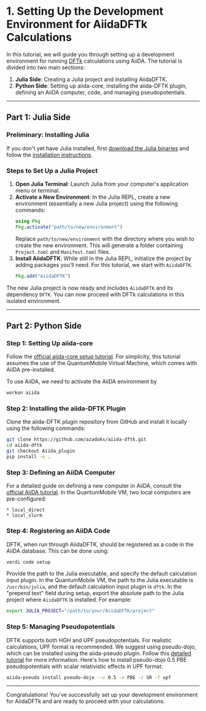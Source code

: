 # 1. Setting Up the Development Environment for AiidaDFTk Calculations

In this tutorial, we will guide you through setting up a development environment for running [DFTk](https://docs.dftk.org/stable/) calculations using AiiDA. The tutorial is divided into two main sections:
1. **Julia Side**: Creating a Julia project and installing AiidaDFTK.
2. **Python Side**: Setting up aiida-core, installing the aiida-DFTK plugin, defining an AiiDA computer, code, and managing pseudopotentials.

---

## Part 1: Julia Side

### Preliminary: Installing Julia
If you don't yet have Julia installed, first [download the Julia binaries](https://julialang.org/downloads/) and follow the [installation instructions](https://julialang.org/downloads/platform/).

### Steps to Set Up a Julia Project

1. **Open Julia Terminal**: Launch Julia from your computer's application menu or terminal.
2. **Activate a New Environment**: In the Julia REPL, create a new environment (essentially a new Julia project) using the following commands:
    ```julia
    using Pkg
    Pkg.activate("path/to/new/environment")
    ```
    Replace `path/to/new/environment` with the directory where you wish to create the new environment. This will generate a folder containing `Project.toml` and `Manifest.toml` files.
3. **Install AiidaDFTK**: While still in the Julia REPL, initialize the project by adding packages you'll need. For this tutorial, we start with `AiidaDFTK`.
    ```julia
    Pkg.add("AiidaDFTK")
    ```

The new Julia project is now ready and includes `AiidaDFTK` and its dependency `DFTK`. You can now proceed with DFTk calculations in this isolated environment.

---

## Part 2: Python Side

### Step 1: Setting Up aiida-core
Follow the [official aiida-core setup tutorial](https://aiida.readthedocs.io/projects/aiida-core/en/latest/intro/get_started.html). For simplicity, this tutorial assumes the use of the QuantumMobile Virtual Machine, which comes with AiiDA pre-installed.

To use AiiDA, we need to activate the AiiDA environment by
```bash
workon aiida
```

### Step 2: Installing the aiida-DFTK Plugin
Clone the aiida-DFTK plugin repository from GitHub and install it locally using the following commands:
```bash
git clone https://github.com/azadoks/aiida-dftk.git
cd aiida-dftk
git checkout Aiida_plugin
pip install -e .
```

### Step 3: Defining an AiiDA Computer
For a detailed guide on defining a new computer in AiiDA, consult the [official AiiDA tutorial](https://aiida.readthedocs.io/projects/aiida-core/en/v1.0.1/get_started/computers.html). In the QuantumMobile VM, two local computers are pre-configured:
```
* local_direct
* local_slurm
```

### Step 4: Registering an AiiDA Code
DFTK, when run through AiidaDFTK, should be registered as a code in the AiiDA database. This can be done using:
```bash
verdi code setup
```
Provide the path to the Julia executable, and specify the default calculation input plugin. In the QuantumMobile VM, the path to the Julia executable is `/usr/bin/julia`, and the default calculation input plugin is `dftk`.
In the "prepend text" field during setup, export the absolute path to the Julia project where `AiidaDFTK` is installed. For example:
```bash
export JULIA_PROJECT="/path/to/your/AiidaDFTK/project"
```

### Step 5: Managing Pseudopotentials
DFTK supports both HGH and UPF pseudopotentials. For realistic calculations, UPF format is recommended. We suggest using pseudo-dojo, which can be installed using the aiida-pseudo plugin. Follow this [detailed tutorial](https://aiida-pseudo.readthedocs.io/en/latest/) for more information. Here's how to install pseudo-dojo 0.5 PBE pseudopotentials with scalar relativistic effects in UPF format:
```bash
aiida-pseudo install pseudo-dojo --v 0.5 -x PBE -r SR -f upf
```

---

Congratulations! You've successfully set up your development environment for AiidaDFTk and are ready to proceed with your calculations.
